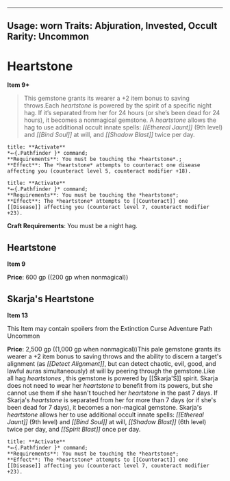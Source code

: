 
---
Usage: worn
Traits: Abjuration, Invested, Occult
Rarity: Uncommon
---

# Heartstone

**Item 9+**

> This gemstone grants its wearer a +2 item bonus to saving throws.Each *heartstone* is powered by the spirit of a specific night hag. If it’s separated from her for 24 hours (or she’s been dead for 24 hours), it becomes a nonmagical gemstone. A *heartstone* allows the hag to use additional occult innate spells: *[[Ethereal Jaunt]]* (9th level) and *[[Bind Soul]]* at will, and *[[Shadow Blast]]* twice per day.

```ad-embed-ability
title: **Activate**
*⬻{.Pathfinder }* command; 
**Requirements**: You must be touching the *heartstone*.;
**Effect**: The *heartstone* attempts to counteract one disease affecting you (counteract level 5, counteract modifier +18).

```

```ad-embed-ability
title: **Activate**
*⬻{.Pathfinder }* command; 
**Requirements**: You must be touching the *heartstone*;
**Effect**: The *heartstone* attempts to [[Counteract]] one [[Disease]] affecting you (counteract level 7, counteract modifier +23).

```

**Craft Requirements**: You must be a night hag.

## Heartstone

**Item 9**

**Price**: 600 gp ((200 gp when nonmagical))

## Skarja's Heartstone

**Item 13**

This Item may contain spoilers from the Extinction Curse Adventure Path
Uncommon

**Price**: 2,500 gp ((1,000 gp when nonmagical))This pale gemstone grants its wearer a +2 item bonus to saving throws and the ability to discern a target's alignment (as *[[Detect Alignment]]*, but can detect chaotic, evil, good, and lawful auras simultaneously) at will by peering through the gemstone.Like all hag *heartstones* , this gemstone is powered by [[Skarja'S]] spirit. Skarja does not need to wear her *heartstone* to benefit from its powers, but she cannot use them if she hasn't touched her *heartstone* in the past 7 days. If Skarja's *heartstone* is separated from her for more than 7 days (or if she's been dead for 7 days), it becomes a non-magical gemstone. Skarja's *heartstone* allows her to use additional occult innate spells: *[[Ethereal Jaunt]]* (9th level) and *[[Bind Soul]]* at will, *[[Shadow Blast]]* (6th level) twice per day, and *[[Spirit Blast]]* once per day.


```ad-embed-ability
title: **Activate**
*⬻{.Pathfinder }* command; 
**Requirements**: You must be touching the *heartstone*;
**Effect**: The *heartstone* attempts to [[Counteract]] one [[Disease]] affecting you (counteract level 7, counteract modifier +23).

```
